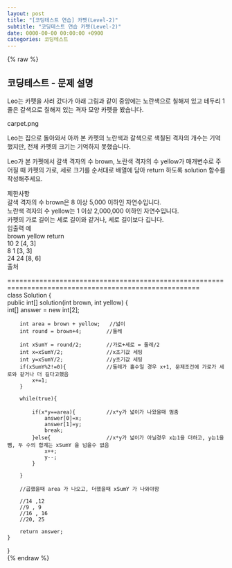 ```yaml
---  
layout: post  
title: "[코딩테스트 연습] 카펫(Level-2)"  
subtitle: "코딩테스트 연습 카펫(Level-2)"  
date: 0000-00-00 00:00:00 +0900  
categories: 코딩테스트  
---  
```

{% raw %}  
## 코딩테스트 - 문제 설명  
Leo는 카펫을 사러 갔다가 아래 그림과 같이 중앙에는 노란색으로 칠해져 있고 테두리 1줄은 갈색으로 칠해져 있는 격자 모양 카펫을 봤습니다.  
  
carpet.png  
  
Leo는 집으로 돌아와서 아까 본 카펫의 노란색과 갈색으로 색칠된 격자의 개수는 기억했지만, 전체 카펫의 크기는 기억하지 못했습니다.  
  
Leo가 본 카펫에서 갈색 격자의 수 brown, 노란색 격자의 수 yellow가 매개변수로 주어질 때 카펫의 가로, 세로 크기를 순서대로 배열에 담아 return 하도록 solution 함수를 작성해주세요.  
  
제한사항  
갈색 격자의 수 brown은 8 이상 5,000 이하인 자연수입니다.  
노란색 격자의 수 yellow는 1 이상 2,000,000 이하인 자연수입니다.  
카펫의 가로 길이는 세로 길이와 같거나, 세로 길이보다 깁니다.  
입출력 예  
brown	yellow	return  
10	2	[4, 3]  
8	1	[3, 3]  
24	24	[8, 6]  
출처  
  
======================================================================================================  
class Solution {  
    public int[] solution(int brown, int yellow) {  
        int[] answer = new int[2];  
  
        int area = brown + yellow;   //넓이  
        int round = brown+4;        //둘레  
  
        int xSumY = round/2;        //가로+세로 = 둘레/2  
        int x=xSumY/2;              //x초기값 세팅  
        int y=xSumY/2;              //y초기값 세팅  
        if(xSumY%2!=0){             //둘레가 홀수일 경우 x+1, 문제조건에 가로가 세로와 같거나 더 길다고했음  
            x+=1;  
        }  
  
        while(true){  
  
            if(x*y==area){          //x*y가 넓이가 나왔을때 멈춤  
                answer[0]=x;  
                answer[1]=y;  
                break;  
            }else{                  //x*y가 넓이가 아닐경우 x는1을 더하고, y는1을뺌, 두 수의 합계는 xSumY 을 넘을수 없음  
                x++;  
                y--;  
            }  
  
        }  
  
        //곱했을때 area 가 나오고, 더했을때 xSumY 가 나와야함  
  
        //14 ,12  
        //9 , 9  
        //16 , 16  
        //20, 25  
  
        return answer;  
    }  
}  
{% endraw %}